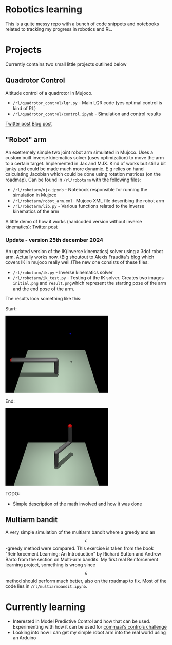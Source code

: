 # Robotics learning

This is a quite messy repo with a bunch of code snippets and notebooks related to tracking my progress in robotics and RL.

# Projects

Currently contains two small little projects outlined below

## Quadrotor Control

Altitude control of a quadrotor in Mujoco.

- `/rl/quadrotor_control/lqr.py` - Main LQR code (yes optimal control is kind of RL)
- `/rl/quadrotor_control/control.ipynb` - Simulation and control results

[Twitter post](https://x.com/Jernstrom_dev/status/1856242441575190693)
[Blog post](https://wobbly-speedboat-461.notion.site/LQR-control-of-quadrotor-altitude-13c2c74e93b280cbbe5af3aa7c07590f)

## "Robot" arm

An exetremely simple two joint robot arm simulated in Mujoco. Uses a custom built inverse kinematics solver (uses optimization) to move the arm to a certain target. Implemented in Jax and MJX. Kind of works but still a bit janky and could be made much more dynamic. E.g relies on hand calculating Jacobian which could be done using rotation matrices (on the roadmap). Can be found in `/rl/robotarm` with the following files:

- `/rl/robotarm/mjx.ipynb` - Notebook responsible for running the simulation in Mujoco
- `/rl/robotarm/robot_arm.xml`- Mujoco XML file describing the robot arm
- `/rl/robotarm/lib.py` - Various functions related to the inverse kinematics of the arm

A little demo of how it works (hardcoded version without inverse kinematics): [Twitter post](https://x.com/Jernstrom_dev/status/1822298180676948061)

### Update - version 25th december 2024

An updated version of the IK(inverse kinematics) solver using a 3dof robot arm. Actually works now. (Big shoutout to Alexis Fraudita's [blog](https://alefram.github.io/posts/Basic-inverse-kinematics-in-Mujoco) which covers IK in mujoco really well.)The new one consists of these files:

- `/rl/robotarm/ik.py` - Inverse kinematics solver
- `/rl/robotarm/ik_test.py` - Testing of the IK solver. Creates two images `initial.png` and `result.png`which represent the starting pose of the arm and the end pose of the arm.

The results look something like this:

Start:

![Starting pose of robot arm](./initial.png)

End:

![End pose of the robot, it touches the target](./result.png)

TODO:

- Simple description of the math involved and how it was done

## Multiarm bandit

A very simple simulation of the multiarm bandit where a greedy and an $$\epsilon$$-greedy method were compared. This exercise is taken from the book "Reinforcement Learning: An Introduction" by Richard Sutton and Andrew Barto from the section on Multi-arm bandits. My first real Reinforcement learning project, something is wrong since $$\epsilon$$ method should perform much better, also on the roadmap to fix. Most of the code lies in `/rl/multiarmbandit.ipynb`.

# Currently learning

- Interested in Model Predictive Control and how that can be used. Experimenting with how it can be used for [commaai's controls challenge](https://github.com/commaai/controls_challenge)
- Looking into how I can get my simple robot arm into the real world using an Arduino
